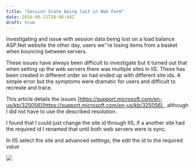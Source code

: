 ```yaml
---
title: "Session State being lost in Web Farm"
date: 2016-06-21T16:06:44Z
draft: true
---
```


Investigating and issue with session data being lost on a load balance ASP.Net website the other day, users we''re losing items from a basket when bouncing between servers.

These issues have always been difficult to investigate but it turned out that when setting up the web servers there was multiple sites in IIS. These has been created in different order so had ended up with different site ids. A simple error but the symptoms were dramatic for users and difficult to recreate and trace.

This article details the issues [https://support.microsoft.com/en-us/kb/325056](https://support.microsoft.com/en-us/kb/325056) , although I did not have to use the described resolution.

I found that I could just change the site id through IIS, if a another site had the required id I renamed that until both web servers were is sync.

In IIS select the site and advanced settings; the edit the id to the required value

![](http://blogjongregory.blob.core.windows.net/blogimages/SessionsMissing/IISSiteId.PNG)